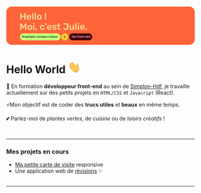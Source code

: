 ![alt text](assets/git_bann.png)
<br>
# Hello World <img src="assets/Hi.gif" style="height: 25pt;">


🌱 En formation **développeur front-end** au sein de [Simplon-Hdf](github.com/simplon-hdf), je travaille actuellement sur des petits projets en `HTML/CSS` et `Javacript` (React). 

⚡Mon objectif est de coder des **trucs utiles** et **beaux** en même temps.

💕 Parlez-moi de *plantes vertes*, de *cuisine* ou de *loisirs créatifs* !

<br>

--- 

### Mes projets en cours
- [Ma petite carte de visite]() responsive 
- Une application web de [révisions]() ✨
<br><br>

---
<br>
<!--
**DubertJulie/DubertJulie** is a ✨ _special_ ✨ repository because its `README.md` (this file) appears on your GitHub profile.

Here are some ideas to get you started:

- 🔭 I’m currently working on ...
- 🌱 I’m currently learning ...
- 👯 I’m looking to collaborate on ...
- 🤔 I’m looking for help with ...
- 💬 Ask me about ...
- 📫 How to reach me: ...
- 😄 Pronouns: ...
- ⚡ Fun fact: ...
-->
